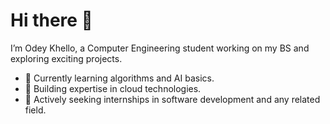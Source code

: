 #    Hi there 👋

I’m Odey Khello, a Computer Engineering student working on my BS and exploring exciting projects.

- 🔭 Currently learning algorithms and AI basics.  
- 🌱 Building expertise in cloud technologies.  
- 💼 Actively seeking internships in software development and any related field.  

